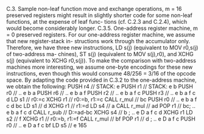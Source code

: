C.3. Sample non-leaf function
move and exchange operations, m = 16 preserved registers might result in
slightly shorter code for some non-leaf functions, at the expense of leaf func-
tions (cf. C.2.3 and C.2.4), which would become considerably longer.
C.3.5. One-address register machine, m = 0 preserved registers.
For our one-address register machine, we assume that new register-stack in-
structions work through the accumulator only. Therefore, we have three
new instructions, LD s(j) (equivalent to MOV r0,s(j) of two-address ma-
chines), ST s(j) (equivalent to MOV s(j),r0), and XCHG s(j) (equivalent to
XCHG r0,s(j)). To make the comparison with two-address machines more
interesting, we assume one-byte encodings for these new instructions, even
though this would consume 48/256 = 3/16 of the opcode space.
By adapting the code provided in C.3.2 to the one-address machine, we
obtain the following:
PUSH r4 // STACK: e
PUSH r1 // STACK: e b
PUSH r0 // .. e b a
PUSH r6 // .. e b a f
PUSH r2 // .. e b a f c
PUSH r3 // .. e b a f c d
LD s1 // r0:=c
XCHG r1 // r0:=b, r1:=c
CALL r_mul // bc
PUSH r0 // .. e b a f c d bc
LD s1 // d
XCHG r1 // r1:=d
LD s4 // a
CALL r_mul // ad
POP r1 // bc; .. e b a f c d
CALL r_sub // D:=ad-bc
XCHG s4 // b ; .. e D a f c d
XCHG r1
LD s2 // f
XCHG r1 // r0:=b, r1:=f
CALL r_mul // bf
POP r1 // d ; .. e D a f c
PUSH r0 // .. e D a f c bf
LD s5 // e
165

